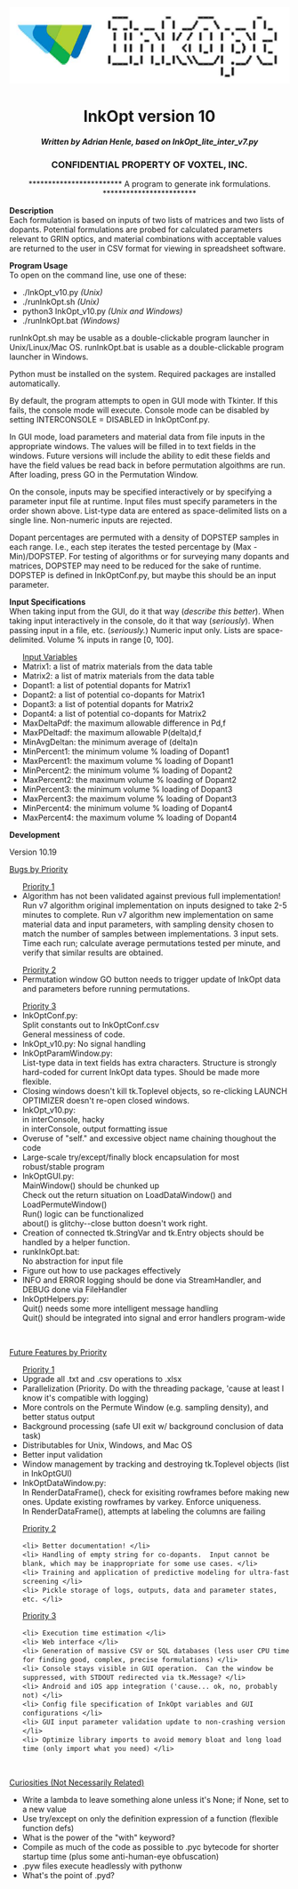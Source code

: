 <center>
<img src = logo.png></img>
<h1>InkOpt version 10</h1>

<h4><i>Written by Adrian Henle, based on InkOpt_lite_inter_v7.py</i></h4>

<h3>CONFIDENTIAL PROPERTY OF VOXTEL, INC.</h3>

************************ A program to generate ink formulations. ************************</center>

<strong> Description </strong><br>
Each formulation is based on inputs of two lists of matrices and two lists of dopants.  Potential
formulations are probed for calculated parameters relevant to GRIN optics, and material
combinations with acceptable values are returned to the user in CSV format for viewing in
spreadsheet software.

<strong> Program Usage </strong><br>
To open on the command line, use one of these:
<ul>
	<li> ./InkOpt_v10.py <i> (Unix) </i> </li>
	<li> ./runInkOpt.sh <i> (Unix) </i> </li>
	<li> python3 InkOpt_v10.py <i> (Unix and Windows)</i> </li>
	<li> ./runInkOpt.bat <i> (Windows) </i> </li>
</ul>
runInkOpt.sh may be usable as a double-clickable program launcher in Unix/Linux/Mac OS.
runInkOpt.bat is usable as a double-clickable program launcher in Windows.

Python must be installed on the system.  Required packages are installed automatically.

By default, the program attempts to open in GUI mode with Tkinter.  If this fails, the console mode will execute.
Console mode can be disabled by setting INTERCONSOLE = DISABLED in InkOptConf.py.

In GUI mode, load parameters and material data from file inputs in the appropriate windows.
The values will be filled in to text fields in the windows.
Future versions will include the ability to edit these fields and have the field values be read back in before permutation
algoithms are run.
After loading, press GO in the Permutation Window.

On the console, inputs may be specified interactively or by specifying a parameter input file at runtime.
Input files must specify parameters in the order shown above. List-type data are entered
as space-delimited lists on a single line.  Non-numeric inputs are rejected.
	
Dopant percentages are permuted with a density of DOPSTEP samples in each range.
I.e., each step iterates the tested percentage by (Max - Min)/DOPSTEP.
For testing of algorithms or for surveying many dopants and matrices, DOPSTEP may need to be reduced for the sake of
runtime.  DOPSTEP is defined in InkOptConf.py, but maybe this should be an input parameter.

<strong> Input Specifications </strong>
<br>
When taking input from the GUI, do it that way (<i>describe this better</i>).  When taking input interactively in the 
console, do it that way (<i>seriously</i>).  When passing input in a file, etc. (<i>seriously.</i>)  Numeric input only. 
Lists are space-delimited.  Volume % inputs in range [0, 100].
<ul>
<u> Input Variables </u>
	<li> Matrix1:		a list of matrix materials from the data table </li>
	<li> Matrix2:		a list of matrix materials from the data table </li>
	<li> Dopant1:		a list of potential dopants for Matrix1 </li>
	<li> Dopant2:		a list of potential co-dopants for Matrix1 </li>
	<li> Dopant3:		a list of potential dopants for Matrix2 </li>
	<li> Dopant4:		a list of potential co-dopants for Matrix2 </li>
	<li> MaxDeltaPdf:	the maximum allowable difference in Pd,f </li>
	<li> MaxPDeltadf:	the maximum allowable P(delta)d,f </li>
	<li> MinAvgDeltan:	the minimum average of (delta)n </li>
	<li> MinPercent1:	the minimum volume % loading of Dopant1 </li>
	<li> MaxPercent1:	the maximum volume % loading of Dopant1 </li>
	<li> MinPercent2:	the minimum volume % loading of Dopant2 </li>
	<li> MaxPercent2:	the maximum volume % loading of Dopant2 </li>
	<li> MinPercent3:	the minimum volume % loading of Dopant3 </li>
	<li> MaxPercent3:	the maximum volume % loading of Dopant3 </li>
	<li> MinPercent4:	the minimum volume % loading of Dopant4 </li>
	<li> MaxPercent4:	the maximum volume % loading of Dopant4 </li>
</ul>

<strong> Development </strong>


Version 10.19

<u> Bugs by Priority </u>
<ul>
<u> Priority 1 </u>
	<li> Algorithm has not been validated against previous full implementation! <br>
	Run v7 algorithm original implementation on inputs designed to take 2-5 minutes to complete.  Run v7 algorithm new
	implementation on same material data and input parameters, with sampling density chosen to match the number of samples
	between implementations.  3 input sets.  Time each run; calculate average permutations tested per minute, and verify that
	similar results are obtained.
	</li>
</ul>
<ul>
<u> Priority 2 </u>
	<li> Permutation window GO button needs to trigger update of InkOpt data and parameters before running permutations. </li>
</ul>
<ul>
<u> Priority 3 </u>
	<li> InkOptConf.py: <br>
	Split constants out to InkOptConf.csv <br>
	General messiness of code.
	</li>
	<li> InkOpt_v10.py: No signal handling </li>
	<li> InkOptParamWindow.py: <br>
	List-type data in text fields has extra characters.
	Structure is strongly hard-coded for current InkOpt data types.  Should be made more flexible.
	</li>
	<li> Closing windows doesn't kill tk.Toplevel objects, so re-clicking LAUNCH OPTIMIZER doesn't re-open closed windows. </li>
	<li> InkOpt_v10.py: <br> 
	in interConsole, hacky <br>
	in interConsole, output formatting issue
	</li>
	<li> Overuse of "self." and excessive object name chaining thoughout the code </li>
	<li> Large-scale try/except/finally block encapsulation for most robust/stable program </li>
	<li> InkOptGUI.py: <br>
	MainWindow() should be chunked up <br>
	Check out the return situation on LoadDataWindow() and LoadPermuteWindow() <br>
	Run() logic can be functionalized <br>
	about() is glitchy--close button doesn't work right.
	</li>
	<li> Creation of connected tk.StringVar and tk.Entry objects should be handled by a helper function. </li>
	<li> runkInkOpt.bat: <br>
	No abstraction for input file
	</li>
	<li> Figure out how to use packages effectively </li>
	<li> INFO and ERROR logging should be done via StreamHandler, and DEBUG done via FileHandler </li>
	<li> InkOptHelpers.py: <br>
	Quit() needs some more intelligent message handling <br>
	Quit() should be integrated into signal and error handlers program-wide
	</li>
</ul>
<br>

<u> Future Features by Priority </u>

<ul>
	<u> Priority 1 </u>
	<li> Upgrade all .txt and .csv operations to .xlsx </li>
	<li> Parallelization (Priority. Do with the threading package, 'cause at least I know it's compatible with logging) </li>
	<li> More controls on the Permute Window (e.g. sampling density), and better status output </li>
	<li> Background processing (safe UI exit w/ background conclusion of data task) </li>
	<li> Distributables for Unix, Windows, and Mac OS </li>
	<li> Better input validation </li>
	<li> Window management by tracking and destroying tk.Toplevel objects (list in InkOptGUI) </li>
	<li> InkOptDataWindow.py: <br>
	In RenderDataFrame(), check for exisiting rowframes before making new ones.  Update existing rowframes by varkey. Enforce uniqueness. <br>
	In RenderDataFrame(), attempts at labeling the columns are failing
	</li>
</ul>
<ul>
	<u> Priority 2 </u>
	
	<li> Better documentation! </li>
	<li> Handling of empty string for co-dopants.  Input cannot be blank, which may be inappropriate for some use cases. </li>
	<li> Training and application of predictive modeling for ultra-fast screening </li>
	<li> Pickle storage of logs, outputs, data and parameter states, etc. </li>
</ul>
<ul>
	<u> Priority 3 </u>
	
	<li> Execution time estimation </li>
	<li> Web interface </li>
	<li> Generation of massive CSV or SQL databases (less user CPU time for finding good, complex, precise formulations) </li>
	<li> Console stays visible in GUI operation.  Can the window be suppressed, with STDOUT redirected via tk.Message? </li>
	<li> Android and iOS app integration ('cause... ok, no, probably not) </li>
	<li> Config file specification of InkOpt variables and GUI configurations </li>
	<li> GUI input parameter validation update to non-crashing version </li>
	<li> Optimize library imports to avoid memory bloat and long load time (only import what you need) </li>
</ul>
<br>

<u>Curiosities (Not Necessarily Related)</u>
<ul>
	<li> Write a lambda to leave something alone unless it's None; if None, set to a new value </li>
	<li> Use try/except on only the definition expression of a function (flexible function defs) </li>
	<li> What is the power of the "with" keyword? </li>
	<li> Compile as much of the code as possible to .pyc bytecode for shorter startup time (plus some anti-human-eye obfuscation) </li>
	<li> .pyw files execute headlessly with pythonw
	<li> What's the point of .pyd? </li>
</ul>
<br>

<br>
